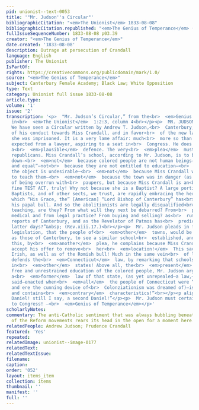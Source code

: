 ```yaml
---
pid: unionist--text-0053
title: '"Mr. Judson''s Circular"'
bibliographicCitation: "<em>The Unionist</em> 1833-08-08"
bibliographicCitation.republished: "<em>The Genius of Temperance</em> (not yet researched)"
fullIssueSequenceNumber: 1833-08-08 p03.39
creator: "<em>The Genius of Temperance</em>"
date.created: '1833-08-08'
description: Outrage at persecution of Crandall
language: English
publisher: The Unionist
IsPartOf: 
rights: https://creativecommons.org/publicdomain/mark/1.0/
source: "<em>The Genius of Temperance</em>"
subject: Canterbury Female Academy; Black Law; White Opposition
type: Text
category: Unionist full issue 1833-08-08
article.type: 
volume: '1'
issue: '2'
transcription: '<p>  "Mr. Judson’s Circular,” from the<br>  <em>Genius of Temperance</em>  ,
  in<br>  <em>The Unionist</em>  1:2:3, column 4<br></p><p>  MR. JUDSON’S CIRCULAR—
  We have seen a Circular written by Andrew T. Judson,<br>  Canterbury, in vindication
  of his conduct towards Miss Crandall, and in favor<br>  of the new law, under which
  she was imprisoned. It is a very lame affair: much<br>  more so than we should have
  expected from a lawyer, aspiring to a seat in<br>  Congress. He does not even make
  a<br>  <em>plausible</em>  defence. The very<br>  <em>plea</em>  must insure<br>  <em>condemnation</em>  among
  republicans. Miss Crandall’s school, according to Mr. Judson, is to be<br>  legislated
  down—<br>  <em>not</em>  because colored people are not human beings—“created free
  and equal”—not<br>  because they are not entitled to education—<br>  <em>not</em>  because
  the object is undesirable—<br>  <em>not</em>  because Miss Crandall was incompetent
  to teach them—<br>  <em>not</em>  because the town was in danger (as had been pretended)
  of being overrun with<br>  paupers, but because Miss Crandall is an<br>  <em>abolitionist!</em>  A
  fine TEST ACT, truly! Why not because she is a Baptist? A large portion of<br>  the
  Baptists, and of other sects, we trust, are rapidly embracing the heresy<br>  against
  which “His Grace, the” [American] “Lord Bishop of Canterbury” has<br>  fulminated
  his papal bull. And so the abolitionists are legally disqualified<br>  from school
  teaching, are they? From what will they next be debarred? From<br>  preaching? From
  medical and from legal practice? From buying and selling? as<br>  rumor even now
  reports of Canterbury, and as the Revelator of Patmos has<br>  predicted, of the
  latter days?”&nbsp; (Rev.xiii.17.)<br></p><p>  Mr. Judson pleads in favor of Canterbury
  legislation, that the people of<br>  <em>other</em>  towns, would be as unwilling
  as those of Canterbury, to see a similar school<br>  established, and then to strengthen
  this, by<br>  <em>another</em>  plea, he complains because Miss Crandall did not
  accept his offer to remove<br>  her<br>  <em>location!</em>  This savors of the
  Irish, as well as of the Romish bull! Much in the same vein<br>  of logic, Mr. Judson
  defends the<br>  <em>Connecticut</em>  law, by remarking that schools might be established
  in<br>  <em>other</em>  states! Above all, the<br>  <em>present</em>  law of Connecticut,<br>  <em>against</em>  the
  free and unrestrained education of the colored people, Mr. Judson argues,<br>  <em>cannot</em>  be<br>  <em>bad,</em>  BECAUSE
  a<br>  <em>former</em>  law of that state, (as yet unrepealed—a law,—he<br>  <em>might</em>  have
  said—enacted when<br>  <em>all</em>  the people of Connecticut were “abolitionists,”
  and ere the cunning device of<br>  Colonziationism was dreamed of)—is a<br>  <em>good</em>  one
  and contains<br>  <em>contrary</em>  characteristics!”<br></p><p align="center">“A
  Daniel! still I say, a second Daniel!”</p><p>  Mr. Judson must certainly be sent
  to Congress! –<br>  <em>Genius of Temperance</em></p>'
scholarlyNotes: 
commentary: The anti-Catholic sentiment that was always bubbling beneath the surface
  of the Reform movements rears its head in the open for a moment here.
relatedPeople: Andrew Judson; Prudence Crandall
featured: 'Yes'
repeated: 
relatedImage: unionist--image-0177
relatedText: 
relatedTextIssue: 
filename: 
caption: 
order: '052'
layout: items_item
collection: items
thumbnail: ''
manifest: ''
full: ''
---
```

